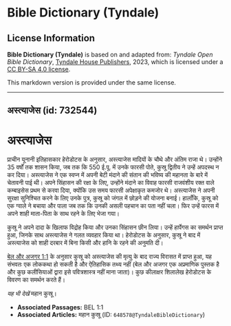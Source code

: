 # Bible Dictionary (Tyndale)

## License Information

**Bible Dictionary (Tyndale)** is based on and adapted from: _Tyndale Open Bible Dictionary_, [Tyndale House Publishers](https://tyndaleopenresources.com/), 2023, which is licensed under a [CC BY-SA 4.0 license](https://creativecommons.org/licenses/by-sa/4.0/legalcode.en).

This markdown version is provided under the same license.



--------------------------------

## अस्त्याजेस (id: 732544)

अस्त्याजेस
==========

प्राचीन यूनानी इतिहासकार हेरोडोटस के अनुसार, अस्त्याजेस मादियों के चौथे और अंतिम राजा थे। उन्होंने 35 वर्षों तक शासन किया, जब तक कि 550 ई.पू. में उनके फारसी पोते, कुस्रू द्वितीय ने उन्हें अपदस्थ न कर दिया। अस्त्याजेस ने एक स्वप्न में अपनी बेटी मंदाने की संतान की भविष्य की महानता के बारे में चेतावनी पाई थी। अपने सिंहासन की रक्षा के लिए, उन्होंने मंदाने का विवाह फारसी राजवंशीय रक्त वाले कम्बाइसेस प्रथम से करवा दिया, क्योंकि उस समय फारसी अपेक्षाकृत कमजोर थे। अस्त्याजेस ने अपनी सुरक्षा सुनिश्चित करने के लिए उनके पुत्र, कुस्रू को जंगल में छोड़ने की योजना बनाई। हालाँकि, कुस्रू को एक ग्वाले ने बचाया और पाला जब तक कि उनकी असली पहचान का पता नहीं चला। फिर उन्हें फारस में अपने शाही माता\-पिता के साथ रहने के लिए भेजा गया।

कुस्रू ने अपने दादा के खिलाफ विद्रोह किया और उनका सिंहासन छीन लिया। उन्हें हार्पेगस का समर्थन प्राप्त हुआ, जिनके साथ अस्त्याजेस ने गलत व्यवहार किया था। हेरोडोटस के अनुसार, कुस्रू ने बाद में अस्त्याजेस को शाही दरबार में बिना किसी और हानि के रहने की अनुमति दी।

[बेल और अजगर 1:1](https://ref.ly/Bel1:1) के अनुसार कुस्रू को अस्त्याजेस की मृत्यु के बाद राज्य विरासत में प्राप्त हुआ, यह संभवतः एक लोककथा हो सकती है और ऐतिहासिक तथ्य नहीं (बेल और अजगर एक अप्रमाणिक पुस्तक है और कुछ कलीसियाओं द्वारा इसे पवित्रशास्त्र नहीं माना जाता)। कुछ कीलाक्षर शिलालेख हेरोडोटस के विवरण का समर्थन करते हैं।

*यह भी देखें* महान कुस्रू।

* **Associated Passages:** BEL 1:1
* **Associated Articles:** महान कुस्रू (ID: `648578@TyndaleBibleDictionary`)

